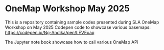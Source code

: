 # OneMap Workshop May 2025

This is a repository containing sample codes presented during SLA OneMap Workshop on May 2025
Codepen code to showcase various basemaps: https://codepen.io/Ng-Andika/pen/LEVEoaq

The Jupyter note book showcase how to call various OneMap API
